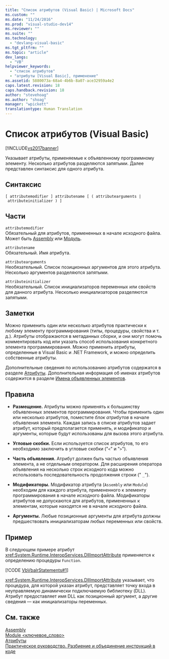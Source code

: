 ```yaml
---
title: "Список атрибутов (Visual Basic) | Microsoft Docs"
ms.custom: ""
ms.date: "11/24/2016"
ms.prod: "visual-studio-dev14"
ms.reviewer: ""
ms.suite: ""
ms.technology: 
  - "devlang-visual-basic"
ms.tgt_pltfrm: ""
ms.topic: "article"
dev_langs: 
  - "VB"
helpviewer_keywords: 
  - "список атрибутов"
  - "атрибуты [Visual Basic], применение"
ms.assetid: 5880073a-68a4-4b6b-8a07-ace32959a4e2
caps.latest.revision: 18
caps.handback.revision: 18
author: "stevehoag"
ms.author: "shoag"
manager: "wpickett"
translationtype: Human Translation
---
```

# Список атрибутов (Visual Basic)
[!INCLUDE[vs2017banner](../../../csharp/includes/vs2017banner.md)]

Указывает атрибуты, применяемые к объявленному программному элементу.  Несколько атрибутов разделяются запятыми.  Далее представлен синтаксис для одного атрибута.  
  
## Синтаксис  
  
```  
[ attributemodifier ] attributename [ ( attributearguments | attributeinitializer ) ]  
```  
  
## Части  
 `attributemodifier`  
 Обязательный для атрибутов, примененных в начале исходного файла.  Может быть [Assembly](../../../visual-basic/language-reference/modifiers/assembly.md) или [Модуль](../../../visual-basic/language-reference/modifiers/module-keyword.md).  
  
 `attributename`  
 Обязательный.  Имя атрибута.  
  
 `attributearguments`  
 Необязательный.  Список позиционных аргументов для этого атрибута.  Несколько аргументов разделяются запятыми.  
  
 `attributeinitializer`  
 Необязательный.  Список инициализаторов переменных или свойств для данного атрибута.  Несколько инициализаторов разделяются запятыми.  
  
## Заметки  
 Можно применить один или несколько атрибутов практически к любому элементу программирования \(типы, процедуры, свойства и т. д.\).  Атрибуты отображаются в метаданных сборки, и они могут помочь комментировать код или указать способ использования конкретного элемента программирования.  Можно применить атрибуты, определенные в Visual Basic и .NET Framework, и можно определить собственные атрибуты.  
  
 Дополнительные сведения по использованию атрибутов содержатся в разделе [Атрибуты](../Topic/Attributes%20\(C%23%20and%20Visual%20Basic\).md).  Дополнительная информация об именах атрибутов содержится в разделе [Имена объявленных элементов](../../../visual-basic/programming-guide/language-features/declared-elements/declared-element-names.md).  
  
## Правила  
  
-   **Размещение.** Атрибуты можно применять к большинству объявленных элементов программирования.  Чтобы применить один или несколько атрибутов, поместите *блок атрибутов* в начале объявления элемента.  Каждая запись в списке атрибутов задает атрибут, который предполагается применять, и модификатор и аргументы, которые будут использованы для вызова этого атрибута.  
  
-   **Угловые скобки.** Если используется список атрибутов, то его необходимо заключить в угловые скобки \("`<`" и "`>`"\).  
  
-   **Часть объявления.** Атрибут должен быть частью объявления элемента, а не отдельным оператором.  Для расширения оператора объявления на несколько строк исходного кода можно использовать последовательность продолжения строки \(" `_`"\).  
  
-   **Модификаторы.** Модификатор атрибута \(`Assembly` или `Module`\) необходим для каждого атрибута, примененного к элементу программирования в начале исходного файла.  Модификаторы атрибутов не допускаются для атрибутов, примененных к элементам, которые находятся не в начале исходного файла.  
  
-   **Аргументы.** Любые позиционные аргументы для атрибута должны предшествовать инициализаторам любых переменных или свойств.  
  
## Пример  
 В следующем примере атрибут <xref:System.Runtime.InteropServices.DllImportAttribute> применяется к определению процедуры `Function`.  
  
 [!CODE [VbVbalrStatements#1](../CodeSnippet/VS_Snippets_VBCSharp/VbVbalrStatements#1)]  
  
 <xref:System.Runtime.InteropServices.DllImportAttribute> указывает, что процедура, для которой указан атрибут, представляет точку входа в неуправляемую динамически подключаемую библиотеку \(DLL\).  Атрибут предоставляет имя DLL как позиционный аргумент, а другие сведения — как инициализаторы переменных.  
  
## См. также  
 [Assembly](../../../visual-basic/language-reference/modifiers/assembly.md)   
 [Module \<ключевое\_слово\>](../../../visual-basic/language-reference/modifiers/module-keyword.md)   
 [Атрибуты](../Topic/Attributes%20\(C%23%20and%20Visual%20Basic\).md)   
 [Практическое руководство. Разбиение и объединение инструкций в коде](../../../visual-basic/programming-guide/program-structure/how-to-break-and-combine-statements-in-code.md)